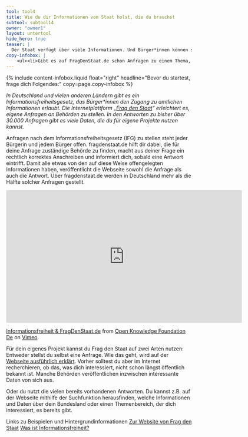 ```yaml
---
tool: tool4
title: Wie du dir Informationen vom Staat holst, die du brauchst
subtool: subtool14
owner: "owner1"
layout: untertool
hide_hero: true
teaser: |
  Der Staat verfügt über viele Informationen. Und Bürger*innen können sie anfragen. Probier es doch einfach mal aus und nutz diese Möglichkeit bei deiner Kampagne.
copy-infobox: |
    <ul><li>Gibt es auf FragDenStaat.de schon Anfragen zu einem Thema, das mich interessiert?</li><li>Welche Informationen könnten mir für meine Projekte weiterhelfen und bei wem frage ich sie am besten an?</li></ul>
---
```

{% include content-infobox.liquid float="right" headline="Bevor du startest, frage dich Folgendes:" copy=page.copy-infobox %}

*In Deutschland und vielen anderen Ländern gibt es ein Informationsfreiheitsgesetz, das Bürger\*innen den Zugang zu amtlichen Informationen erlaubt. Die Internetplattform „[Frag den Staat](https://fragdenstaat.de/)“ erleichtert es, eigene Anfragen an Behörden zu stellen. In den Antworten zu bisher über 30.000 Anfragen gibt es viele Daten, die du für eigene Projekte nutzen kannst.*

Anfragen nach dem Informationsfreiheitsgesetz (IFG) zu stellen steht jeder Bürgerin und jedem Bürger offen. fragdenstaat.de hilft dir dabei, die für deine Anfrage zuständige Behörde zu finden, macht aus deiner Frage ein rechtlich korrektes Anschreiben und informiert dich, sobald eine Antwort eintrifft. Damit alle etwas von den auf diese Weise offengelegten
Informationen haben, veröffentlicht die Webseite sowohl die Anfrage als auch die Antwort. Über fragdenstaat.de werden in Deutschland mehr als die Hälfte solcher Anfragen gestellt.

<div class="videoiframe"><iframe src="https://player.vimeo.com/video/102604678" width="640" height="360" frameborder="0" webkitallowfullscreen mozallowfullscreen allowfullscreen></iframe>
                         <p><a href="https://vimeo.com/102604678">Informationsfreiheit &amp; FragDenStaat.de</a> from <a href="https://vimeo.com/okfde">Open Knowledge Foundation De</a> on <a href="https://vimeo.com">Vimeo</a>.</p></div>

Für dein eigenes Projekt kannst du Frag den Staat auf zwei Arten nutzen: Entweder stellst du selbst eine Anfrage. Wie das geht, wird auf der [Webseite ausführlich erklärt](https://fragdenstaat.de/hilfe/einsteiger-guide/). Vorher solltest du aber im Internet recherchieren, ob das, was dich interessiert, nicht schon längst öffentlich bekannt ist. Manche Behörden veröffentlichen inzwischen interessante Daten von sich aus.

Oder du nutzt die vielen bereits vorhandenen Antworten. Du kannst z.B. auf der Webseite mithilfe der Suchfunktion herausfinden, welche Informationen und Daten über dein Bundesland oder einen Themenbereich, der dich interessiert, es bereits gibt.

<p class="link-list">
    <span class="link-list-headline">Links zu Beispielen und Hintergrundinformationen</span>
    <a class="external-link" href="https://fragdenstaat.de/" target="_blank">Zur Website von Frag den Staat</a>
    <a class="external-link" href="https://fragdenstaat.de/info/informationsfreiheit/einfuehrung/" target="_blank">Was ist Informationsfreiheit?</a>
</p>